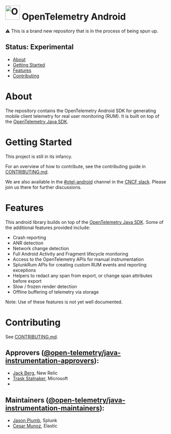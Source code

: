 # <img src="https://opentelemetry.io/img/logos/opentelemetry-logo-nav.png" alt="OpenTelemetry Icon" width="45" height=""> OpenTelemetry Android

:warning: This is a brand new repository that is in the process of being spun up.

## Status: Experimental

* [About](#about)
* [Getting Started](#getting-started)
* [Features](#contributing)
* [Contributing](#contributing)

# About

The repository contains the OpenTelemetry Android SDK for generating mobile
client telemetry for real user monitoring (RUM). It is built on top
of the [OpenTelemetry Java SDK](https://github.com/open-telemetry/opentelemetry-java).

# Getting Started

This project is still in its infancy.

For an overview of how to contribute, see the contributing guide in [CONTRIBUTING.md](CONTRIBUTING.md).

We are also available in the [#otel-android](https://cloud-native.slack.com/archives/C05J0T9K27Q)
channel in the [CNCF slack](https://slack.cncf.io/). Please join us there for further discussions.

# Features

This android library builds on top of the [OpenTelemetry Java SDK](https://github.com/open-telemetry/opentelemetry-java).
Some of the additional features provided include:

* Crash reporting
* ANR detection
* Network change detection
* Full Android Activity and Fragment lifecycle monitoring
* Access to the OpenTelemetry APIs for manual instrumentation
* SplunkRum APIs for creating custom RUM events and reporting exceptions
* Helpers to redact any span from export, or change span attributes before export
* Slow / frozen render detection
* Offline buffering of telemetry via storage

Note: Use of these features is not yet well documented.

# Contributing

See [CONTRIBUTING.md](CONTRIBUTING.md).

## Approvers ([@open-telemetry/java-instrumentation-approvers](https://github.com/orgs/open-telemetry/teams/java-instrumentation-approvers)):

- [Jack Berg](https://github.com/jack-berg), New Relic
- [Trask Stalnaker](https://github.com/trask), Microsoft
-
## Maintainers ([@open-telemetry/java-instrumentation-maintainers](https://github.com/orgs/open-telemetry/teams/java-instrumentation-maintainers)):

- [Jason Plumb](https://github.com/breedx-splk), Splunk
- [Cesar Munoz](https://github.com/likethesalad), Elastic

